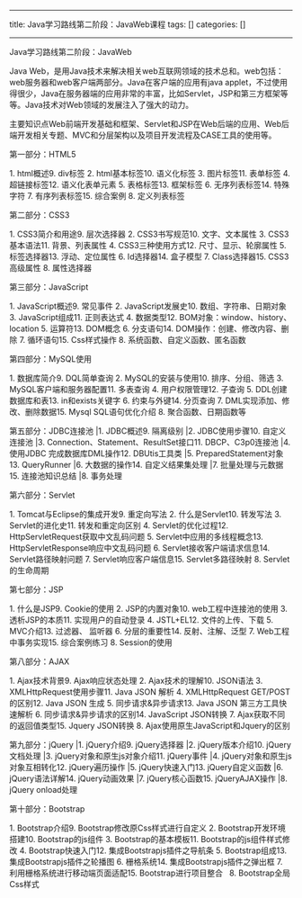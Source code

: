 
--- 
title:  Java学习路线第二阶段：JavaWeb课程 
tags: []
categories: [] 

---
Java学习路线第二阶段：JavaWeb

Java Web，是用Java技术来解决相关web互联网领域的技术总和。web包括：web服务器和web客户端两部分。Java在客户端的应用有java applet，不过使用得很少，Java在服务器端的应用非常的丰富，比如Servlet，JSP和第三方框架等等。Java技术对Web领域的发展注入了强大的动力。

主要知识点Web前端开发基础和框架、Servlet和JSP在Web后端的应用、Web后端开发相关专题、MVC和分层架构以及项目开发流程及CASE工具的使用等。

第一部分：HTML5
<td style="width:295px;">1. html概述</td><td style="width:336px;">9. div标签</td>
<td style="width:295px;">2. html基本标签</td><td style="width:336px;">10. 语义化标签</td>
<td style="width:295px;">3. 图片标签</td><td style="width:336px;">11. 表单标签</td>
<td style="width:295px;">4. 超链接标签</td><td style="width:336px;">12. 语义化表单元素</td>
<td style="width:295px;">5. 表格标签</td><td style="width:336px;">13. 框架标签</td>
<td style="width:295px;">6. 无序列表标签</td><td style="width:336px;">14. 特殊字符</td>
<td style="width:295px;">7. 有序列表标签</td><td style="width:336px;">15. 综合案例</td>
<td style="width:295px;">8. 定义列表标签</td><td style="width:336px;"> </td>

第二部分：CSS3
<td style="width:297px;">1. CSS3简介和用途</td><td style="width:333px;">9. 层次选择器</td>
<td style="width:297px;">2. CSS3书写规范</td><td style="width:333px;">10. 文字、文本属性</td>
<td style="width:297px;">3. CSS3基本语法</td><td style="width:333px;">11. 背景、列表属性</td>
<td style="width:297px;">4. CSS3三种使用方式</td><td style="width:333px;">12. 尺寸、显示、轮廓属性</td>
<td style="width:297px;">5. 标签选择器</td><td style="width:333px;">13. 浮动、定位属性</td>
<td style="width:297px;">6. Id选择器</td><td style="width:333px;">14. 盒子模型</td>
<td style="width:297px;">7. Class选择器</td><td style="width:333px;">15. CSS3高级属性</td>
<td style="width:297px;">8. 属性选择器</td><td style="width:333px;"> </td>

第三部分：JavaScript
<td style="width:293px;">1. JavaScript概述</td><td style="width:334px;">9. 常见事件</td>
<td style="width:293px;">2. JavaScript发展史</td><td style="width:334px;">10. 数组、字符串、日期对象</td>
<td style="width:293px;">3. JavaScript组成</td><td style="width:334px;">11. 正则表达式</td>
<td style="width:293px;">4. 数据类型</td><td style="width:334px;">12. BOM对象：window、history、location</td>
<td style="width:293px;">5. 运算符</td><td style="width:334px;">13. DOM概念</td>
<td style="width:293px;">6. 分支语句</td><td style="width:334px;">14. DOM操作：创建、修改内容、删除</td>
<td style="width:293px;">7. 循环语句</td><td style="width:334px;">15. Css样式操作</td>
<td style="width:293px;">8. 系统函数、自定义函数、匿名函数</td><td style="width:334px;"> </td>

第四部分：MySQL使用
<td style="width:326px;">1. 数据库简介</td><td style="width:300px;">9. DQL简单查询</td>
<td style="width:326px;">2. MySQL的安装与使用</td><td style="width:300px;">10. 排序、分组、筛选</td>
<td style="width:326px;">3. MySQL客户端和服务器配置</td><td style="width:300px;">11. 多表查询</td>
<td style="width:326px;">4. 用户权限管理</td><td style="width:300px;">12. 子查询</td>
<td style="width:326px;">5. DDL创建数据库和表</td><td style="width:300px;">13. in和exists关键字</td>
<td style="width:326px;">6. 约束与外键</td><td style="width:300px;">14. 分页查询</td>
<td style="width:326px;">7. DML实现添加、修改、删除数据</td><td style="width:300px;">15. Mysql SQL语句优化介绍</td>
<td style="width:326px;">8. 聚合函数、日期函数等</td><td style="width:300px;"> </td>

第五部分：JDBC连接池
|1. JDBC概述<td style="width:312px;">9. 隔离级别</td>
|2. JDBC使用步骤<td style="width:312px;">10. 自定义连接池</td>
|3. Connection、Statement、ResultSet接口<td style="width:312px;">11. DBCP、C3p0连接池</td>
|4. 使用JDBC 完成数据库DML操作<td style="width:312px;">12. DBUtis工具类</td>
|5. PreparedStatement对象<td style="width:312px;">13. QueryRunner</td>
|6. 大数据的操作<td style="width:312px;">14. 自定义结果集处理</td>
|7. 批量处理与元数据<td style="width:312px;">15. 连接池知识总结</td>
|8. 事务处理<td style="width:312px;"> </td>

第六部分：Servlet
<td style="width:297px;">1. Tomcat与Eclipse的集成开发</td><td style="width:332px;">9. 重定向写法</td>
<td style="width:297px;">2. 什么是Servlet</td><td style="width:332px;">10. 转发写法</td>
<td style="width:297px;">3. Servlet的进化史</td><td style="width:332px;">11. 转发和重定向区别</td>
<td style="width:297px;">4. Servlet的优化过程</td><td style="width:332px;">12. HttpServletRequest获取中文乱码问题</td>
<td style="width:297px;">5. Servlet中应用的多线程概念</td><td style="width:332px;">13. HttpServletResponse响应中文乱码问题</td>
<td style="width:297px;">6. Servlet接收客户端请求信息</td><td style="width:332px;">14. Servlet路径映射问题</td>
<td style="width:297px;">7. Servlet响应客户端信息</td><td style="width:332px;">15. Servlet多路径映射</td>
<td style="width:297px;">8. Servlet的生命周期</td><td style="width:332px;"> </td>

第七部分：JSP
<td style="width:305px;">1. 什么是JSP</td><td style="width:324px;">9. Cookie的使用</td>
<td style="width:305px;">2. JSP的内置对象</td><td style="width:324px;">10. web工程中连接池的使用</td>
<td style="width:305px;">3. 透析JSP的本质</td><td style="width:324px;">11. 实现用户的自动登录</td>
<td style="width:305px;">4. JSTL+EL</td><td style="width:324px;">12. 文件的上传、下载</td>
<td style="width:305px;">5. MVC介绍</td><td style="width:324px;">13. 过滤器、 监听器</td>
<td style="width:305px;">6. 分层的重要性</td><td style="width:324px;">14. 反射、注解、泛型</td>
<td style="width:305px;">7. Web工程中事务实现</td><td style="width:324px;">15. 综合案例练习</td>
<td style="width:305px;">8. Session的使用</td><td style="width:324px;"> </td>

第八部分：AJAX
<td style="width:310px;">1. Ajax技术背景</td><td style="width:320px;">9. Ajax响应状态处理</td>
<td style="width:310px;">2. Ajax技术的理解</td><td style="width:320px;">10. JSON语法</td>
<td style="width:310px;">3. XMLHttpRequest使用步骤</td><td style="width:320px;">11. Java JSON 解析</td>
<td style="width:310px;">4. XMLHttpRequest GET/POST的区别</td><td style="width:320px;">12. Java JSON 生成</td>
<td style="width:310px;">5. 同步请求&amp;异步请求</td><td style="width:320px;">13. Java JSON 第三方工具快速解析</td>
<td style="width:310px;">6. 同步请求&amp;异步请求的区别</td><td style="width:320px;">14. JavaScript JSON转换</td>
<td style="width:310px;">7. Ajax获取不同的返回值类型</td><td style="width:320px;">15. Jquery JSON转换</td>
<td style="width:310px;">8. Ajax使用原生JavaScript和Jquery的区别</td><td style="width:320px;"> </td>

第九部分：jQuery
|1. jQuery介绍<td style="width:324px;">9. jQuery选择器</td>
|2. jQuery版本介绍<td style="width:324px;">10. jQuery 文档处理</td>
|3. jQuery对象和原生js对象介绍<td style="width:324px;">11. jQuery事件</td>
|4. jQuery对象和原生js对象互相转化<td style="width:324px;">12. jQuery遍历操作</td>
|5. jQuery快速入门<td style="width:324px;">13. jQuery自定义函数</td>
|6. jQuery语法详解<td style="width:324px;">14. jQuery动画效果</td>
|7. jQuery核心函数<td style="width:324px;">15. jQueryAJAX操作</td>
|8. jQuery onload处理<td style="width:324px;"> </td>

第十部分：Bootstrap
<td style="width:314px;">1. Bootstrap介绍</td><td style="width:316px;">9. Bootstrap修改原Css样式进行自定义</td>
<td style="width:314px;">2. Bootstrap开发环境搭建</td><td style="width:316px;">10. Bootstrap的js组件</td>
<td style="width:314px;">3. Bootstrap的基本模板</td><td style="width:316px;">11. Bootstrap的js组件样式修改</td>
<td style="width:314px;">4. Bootstrap快速入门</td><td style="width:316px;">12. 集成Bootstrapjs插件之导航条</td>
<td style="width:314px;">5. Bootstrap组成</td><td style="width:316px;">13. 集成Bootstrapjs插件之轮播图</td>
<td style="width:314px;">6. 栅格系统</td><td style="width:316px;">14. 集成Bootstrapjs插件之弹出框</td>
<td style="width:314px;">7. 利用栅格系统进行移动端页面适配</td><td style="width:316px;">15. Bootstrap进行项目整合  </td>
<td style="width:314px;">8. Bootstrap全局Css样式</td><td style="width:316px;"> </td>

 
